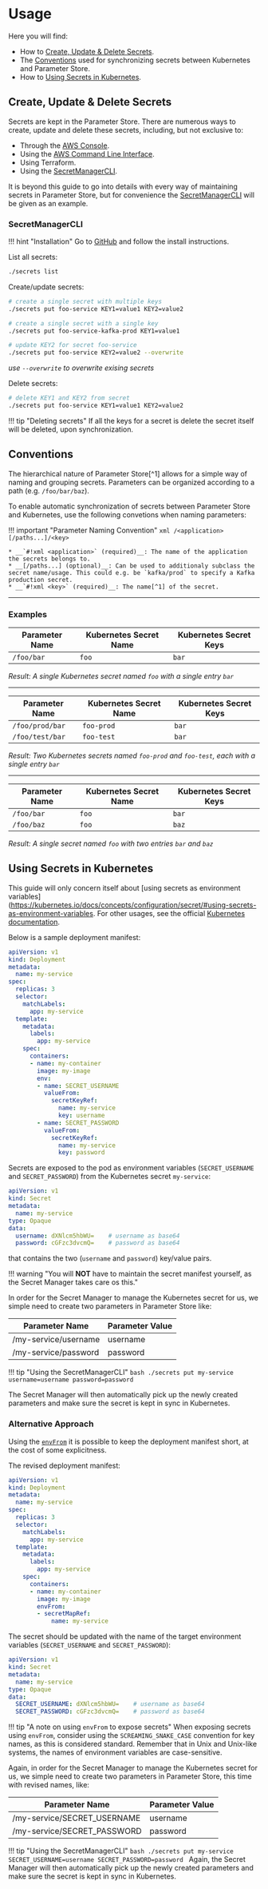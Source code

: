 # Usage

Here you will find:

- How to [Create, Update & Delete Secrets](#create-update-delete-secrets).
- The [Conventions](#conventions) used for synchronizing secrets between Kubernetes and Parameter Store.
- How to [Using Secrets in Kubernetes](#using-secrets-in-kubernetes).

## Create, Update & Delete Secrets

Secrets are kept in the Parameter Store. There are numerous ways to create, update and delete these secrets, including, but not exclusive to:

* Through the [AWS Console](https://console.aws.amazon.com/systems-manager/parameters).
* Using the [AWS Command Line Interface](https://aws.amazon.com/cli/).
* Using Terraform.
* Using the [SecretManagerCLI](#secretmanagercli).

It is beyond this guide to go into details with every way of maintaining secrets in Parameter Store, but for convenience the [SecretManagerCLI](#secretmanagercli) will be given as an example.

### SecretManagerCLI

!!! hint "Installation"
    Go to [GitHub](https://github.com/thofisch/ssm2k8s) and follow the install instructions.

List all secrets:

```bash
./secrets list
```

Create/update secrets:

```bash
# create a single secret with multiple keys
./secrets put foo-service KEY1=value1 KEY2=value2

# create a single secret with a single key
./secrets put foo-service-kafka-prod KEY1=value1

# update KEY2 for secret foo-service
./secrets put foo-service KEY2=value2 --overwrite
```

_use `--overwrite` to overwrite exising secrets_

Delete secrets:

```bash
# delete KEY1 and KEY2 from secret
./secrets put foo-service KEY1=value1 KEY2=value2
```

!!! tip "Deleting secrets"
    If all the keys for a secret is delete the secret itself will be deleted, upon synchronization.

## Conventions

The hierarchical nature of Parameter Store[^1] allows for a simple way of naming and grouping secrets. Parameters can be organized according to a path (e.g. `/foo/bar/baz`). 

To enable automatic synchronization of secrets between Parameter Store and Kubernetes, use the following convetions when naming parameters:

!!! important "Parameter Naming Convention"
    ```xml
    /<application>[/paths...]/<key>
    ```

    * __`#!xml <application>` (required)__: The name of the application the secrets belongs to.
    * __[/paths...] (optional)__: Can be used to additionaly subclass the secret name/usage. This could e.g. be `kafka/prod` to specify a Kafka production secret.
    * __`#!xml <key>` (required)__: The name[^1] of the secret.

---

### Examples

| Parameter Name   | Kubernetes Secret Name | Kubernetes Secret Keys |
|------------------|------------------------|------------------------|
| `/foo/bar`       | `foo`                  | `bar`                  |

_Result: A single Kubernetes secret named `foo` with a single entry `bar`_

---

| Parameter Name   | Kubernetes Secret Name | Kubernetes Secret Keys |
|------------------|------------------------|------------------------|
| `/foo/prod/bar`  | `foo-prod`             | `bar`                  |
| `/foo/test/bar`  | `foo-test`             | `bar`                  |

_Result: Two Kubernetes secrets named `foo-prod` and `foo-test`, each with a single entry `bar`_

---

| Parameter Name   | Kubernetes Secret Name | Kubernetes Secret Keys |
|------------------|------------------------|------------------------|
| `/foo/bar`       | `foo`                  | `bar`                  |
| `/foo/baz`       | `foo`                  | `baz`                  |

_Result: A single secret named `foo` with two entries `bar` and `baz`_

## Using Secrets in Kubernetes

This guide will only concern itself about [using secrets as environment variables](https://kubernetes.io/docs/concepts/configuration/secret/#using-secrets-as-environment-variables. For other usages, see the official [Kubernetes documentation](https://kubernetes.io/docs/concepts/configuration/secret/#using-secrets).

Below is a sample deployment manifest:

```yaml
apiVersion: v1
kind: Deployment
metadata:
  name: my-service
spec:
  replicas: 3
  selector:
    matchLabels:
      app: my-service
  template:
    metadata:
      labels:
        app: my-service
    spec:
      containers:
      - name: my-container
        image: my-image
        env:
        - name: SECRET_USERNAME
          valueFrom:
            secretKeyRef:
              name: my-service
              key: username
        - name: SECRET_PASSWORD
          valueFrom:
            secretKeyRef:
              name: my-service
              key: password
```

Secrets are exposed to the pod as environment variables (`SECRET_USERNAME` and `SECRET_PASSWORD`) from the Kubernetes secret `my-service`:

```yaml
apiVersion: v1
kind: Secret
metadata:
  name: my-service
type: Opaque
data:
  username: dXNlcm5hbWU=    # username as base64
  password: cGFzc3dvcmQ=    # password as base64
```
that contains the two (`username` and `password`) key/value pairs.

!!! warning "You will __NOT__ have to maintain the secret manifest yourself, as the Secret Manager takes care os this."

In order for the Secret Manager to manage the Kubernetes secret for us, we simple need to create two parameters in Parameter Store like:

| Parameter Name      | Parameter Value |
|---------------------|-----------------|
|/my-service/username | username        |
|/my-service/password | password        |

!!! tip "Using the SecretManagerCLI"
    ```bash
    ./secrets put my-service username=username password=password
    ```

The Secret Manager will then automatically pick up the newly created parameters and make sure the secret is kept in sync in Kubernetes.

### Alternative Approach

Using the [`envFrom`](https://kubernetes.io/docs/tasks/configure-pod-container/configure-pod-configmap/#configure-all-key-value-pairs-in-a-configmap-as-container-environment-variables) it is possible to keep the deployment manifest short, at the cost of some explicitness.

The revised deployment manifest:

```yaml hl_lines="20"
apiVersion: v1
kind: Deployment
metadata:
  name: my-service
spec:
  replicas: 3
  selector:
    matchLabels:
      app: my-service
  template:
    metadata:
      labels:
        app: my-service
    spec:
      containers:
      - name: my-container
        image: my-image
        envFrom:
        - secretMapRef:
            name: my-service
```

The secret should be updated with the name of the target environment variables (`SECRET_USERNAME` and `SECRET_PASSWORD`):

```yaml
apiVersion: v1
kind: Secret
metadata:
  name: my-service
type: Opaque
data:
  SECRET_USERNAME: dXNlcm5hbWU=    # username as base64
  SECRET_PASSWORD: cGFzc3dvcmQ=    # password as base64
```

!!! tip "A note on using `envFrom` to expose secrets"
    When exposing secrets using `envFrom`, consider using the `SCREAMING_SNAKE_CASE` convention for key names, as this is considered standard.
    Remember that in Unix and Unix-like systems, the names of environment variables are case-sensitive.

Again, in order for the Secret Manager to manage the Kubernetes secret for us, we simple need to create two parameters in Parameter Store, this time with revised names, like:

| Parameter Name             | Parameter Value |
|----------------------------|-----------------|
|/my-service/SECRET_USERNAME | username        |
|/my-service/SECRET_PASSWORD | password        |

!!! tip "Using the SecretManagerCLI"
    ```bash
    ./secrets put my-service SECRET_USERNAME=username SECRET_PASSWORD=password
    ```
Again, the Secret Manager will then automatically pick up the newly created parameters and make sure the secret is kept in sync in Kubernetes.
